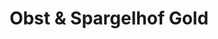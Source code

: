 ---
title: "Obst & Spargelhof Gold"
url: /karlstadt/obst-und-spargelhof-gold/
shop: Gemüse & Obst
---
